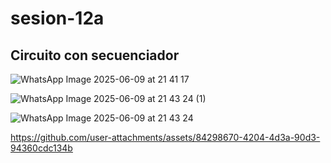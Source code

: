 # sesion-12a

## Circuito con secuenciador

![WhatsApp Image 2025-06-09 at 21 41 17](https://github.com/user-attachments/assets/32997642-6d31-44e6-b225-33a7983e93f4)

![WhatsApp Image 2025-06-09 at 21 43 24 (1)](https://github.com/user-attachments/assets/cc9e233d-01f8-49cd-9f53-f232ed86b89a)

![WhatsApp Image 2025-06-09 at 21 43 24](https://github.com/user-attachments/assets/ef82eea3-4fd0-4e68-acc9-9c5c516986b1)

<https://github.com/user-attachments/assets/84298670-4204-4d3a-90d3-94360cdc134b>
